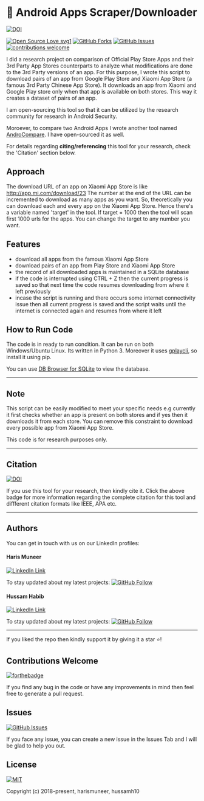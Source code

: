 # 📱 Android Apps Scraper/Downloader
[![DOI](https://zenodo.org/badge/DOI/10.5281/zenodo.2537131.svg)](https://doi.org/10.5281/zenodo.2537131)

[![Open Source Love svg1](https://badges.frapsoft.com/os/v1/open-source.svg?v=103)](#)
[![GitHub Forks](https://img.shields.io/github/forks/harismuneer/Android-Apps-Downloader.svg?style=social&label=Fork&maxAge=2592000)](https://www.github.com/harismuneer/Android-Apps-Downloader/fork)
[![GitHub Issues](https://img.shields.io/github/issues/harismuneer/Android-Apps-Downloader.svg?style=flat&label=Issues&maxAge=2592000)](https://www.github.com/harismuneer/Android-Apps-Downloader/issues)
[![contributions welcome](https://img.shields.io/badge/contributions-welcome-brightgreen.svg?style=flat&label=Contributions&colorA=red&colorB=black	)](#)




I did a research project on comparison of Official Play Store Apps and their 3rd Party App Stores counterparts to analyze what modifications are done to the 3rd Party versions of an app. For this purpose, I wrote this script to download pairs of an app from Google Play Store and Xiaomi App Store (a famous 3rd Party Chinese App Store). It downloads an app from Xiaomi and Google Play store only when that app is available on both stores. This way it creates a dataset of pairs of an app.

I am open-sourcing this tool so that it can be utilized by the research community for research in Android Security. 

Moroever, to compare two Android Apps I wrote another tool named [AndroCompare](https://github.com/harismuneer/AndroCompare). I have open-sourced it as well.

For details regarding **citing/referencing** this tool for your research, check the 'Citation' section below.


## Approach
The download URL of an app on Xiaomi App Store is like http://app.mi.com/download/23 
The number at the end of the URL can be incremented to download as many apps as you want. So, theoretically you can download each and every app on the Xiaomi App Store. Hence there's a variable named 'target' in the tool. If target = 1000 then the tool will scan first 1000 urls for the apps. You can change the target to any number you want.


## Features
* download all apps from the famous Xiaomi App Store
* download pairs of an app from Play Store and Xiaomi App Store
* the record of all downloaded apps is maintained in a SQLite database
* if the code is interrupted using CTRL + Z then the current progress is saved so that next time the code resumes downloading from where it left previously
* incase the script is running and there occurs some internet connectivity issue then all current progress is saved and the script waits until the internet is connected again and resumes from where it left

## How to Run Code
The code is in ready to run condition. It can be run on both Windows/Ubuntu Linux. 
Its written in Python 3. Moreover it uses [gplaycli](https://github.com/matlink/gplaycli), so install it using pip.

You can use [DB Browser for SQLite](http://sqlitebrowser.org/) to view the database.

----------------------------------------------------------------------------------------------------------------------------------------
## Note
This script can be easily modified to meet your specific needs e.g currently it first checks whether an app is present on both stores and if yes then it downloads it from each store. You can remove this constraint to download every possible app from Xiaomi App Store.

This code is for research purposes only.

----------------------------------------------------------------------------------------------------------------------------------------

## Citation

[![DOI](https://zenodo.org/badge/DOI/10.5281/zenodo.2537131.svg)](https://doi.org/10.5281/zenodo.2537131)

If you use this tool for your research, then kindly cite it. Click the above badge for more information regarding the complete citation for this tool and diffferent citation formats like IEEE, APA etc.

---------------------------------------------------------------------------------------------------------------------------------------

## Authors
You can get in touch with us on our LinkedIn profiles:


#### Haris Muneer

[![LinkedIn Link](https://img.shields.io/badge/Connect-harismuneer-blue.svg?logo=linkedin&longCache=true&style=social&label=Connect
)](https://www.linkedin.com/in/harismuneer) 

To stay updated about my latest projects: [![GitHub Follow](https://img.shields.io/badge/Connect-harismuneer-blue.svg?logo=Github&longCache=true&style=social&label=Follow)](https://github.com/harismuneer)

#### Hussam Habib

[![LinkedIn Link](https://img.shields.io/badge/Connect-hussam--habib-blue.svg?logo=linkedin&longCache=true&style=social&label=Connect)](https://www.linkedin.com/in/hussam-habib-0bb098104/)

To stay updated about my latest projects: [![GitHub Follow](https://img.shields.io/badge/Connect-hussam--habib-blue.svg?logo=Github&longCache=true&style=social&label=Follow)](https://github.com/hussamh10)



---
If you liked the repo then kindly support it by giving it a star ⭐!

## Contributions Welcome
[![forthebadge](https://forthebadge.com/images/badges/built-with-love.svg)](#)

If you find any bug in the code or have any improvements in mind then feel free to generate a pull request.

## Issues
[![GitHub Issues](https://img.shields.io/github/issues/harismuneer/Android-Apps-Downloader.svg?style=flat&label=Issues&maxAge=2592000)](https://www.github.com/harismuneer/Android-Apps-Downloader/issues)

If you face any issue, you can create a new issue in the Issues Tab and I will be glad to help you out.

## License
[![MIT](https://img.shields.io/cocoapods/l/AFNetworking.svg?style=style&label=License&maxAge=2592000)](../master/LICENSE)

Copyright (c) 2018-present, harismuneer, hussamh10                                                        


